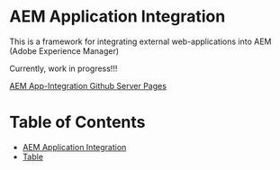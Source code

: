 # AEM Application Integration

This is a framework for  integrating external web-applications into AEM (Adobe Experience Manager)

Currently, work in progress!!!


[AEM App-Integration Github Server Pages](https://alberndt.github.io/aem-app-integration/)



# Table of Contents <!-- omit in toc -->

- [AEM Application Integration](#aem-application-integration)
- [Table](#table)


